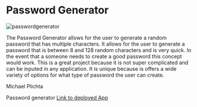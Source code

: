 # Password Generator

![passwordgenerator](https://user-images.githubusercontent.com/58678985/75122480-0d195c80-565b-11ea-92fa-acbc0e3880f7.png)

The Password Generator allows for the user to generate a random password that has multiple characters. It allows for the user to generate a password that is between 8 and 128 random characters and is very quick. In the event that a someone needs to create a good password this concept would work. This is a great project because it is not super complicated and can be inputed in any application. It is unique because is offers a wide variety of options for what type of password the user can create. 

Michael Plichta

Password generator [Link to deployed App](https://mekaleka.github.io/Password-Generator/)



